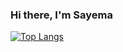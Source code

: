 ### Hi there, I'm Sayema

[![Top Langs](https://github-readme-stats.vercel.app/api/top-langs/?username=sayemashossain&layout=compact)](https://github.com/anuraghazra/github-readme-stats)
